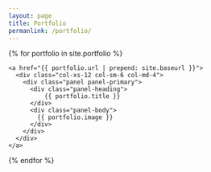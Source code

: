 ```yaml
---
layout: page
title: Portfolio
permanlink: /portfolio/
---
```


<div class="row">

  {% for portfolio in site.portfolio %}
    
    <a href="{{ portfolio.url | prepend: site.baseurl }}">
      <div class="col-xs-12 col-sm-6 col-md-4">
        <div class="panel panel-primary">
          <div class="panel-heading">
              {{ portfolio.title }}
          </div>
          <div class="panel-body">
            {{ portfolio.image }}
          </div>
        </div>
      </div>
    </a>

  {% endfor %}

</div>
